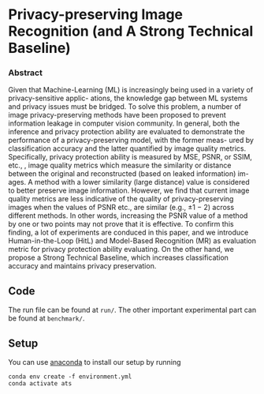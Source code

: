 # Privacy-preserving Image Recognition (and A Strong Technical Baseline)
<!-- 
This repository is an implementation of the privacy-preserving algorithm discussed in
```
Privacy-preserving Collaborative Learning with Automatic Transformation Search
```
which can be found at https://arxiv.org/abs/2011.12505
<p align="center">
    <img src="assets/framework.png" width="80%" />
</p> -->


### Abstract
Given that Machine-Learning (ML) is increasingly being used in a variety of privacy-sensitive applic- ations, the knowledge gap between ML systems and privacy issues must be bridged. To solve this problem, a number of image privacy-preserving methods have been proposed to prevent information leakage in computer vision community. In general, both the inference and privacy protection ability are evaluated to demonstrate the performance of a privacy-preserving model, with the former meas- ured by classification accuracy and the latter quantified by image quality metrics. Specifically, privacy protection ability is measured by MSE, PSNR, or SSIM, etc., , image quality metrics which measure the similarity or distance between the original and reconstructed (based on leaked information) im- ages. A method with a lower similarity (large distance) value is considered to better preserve image information. However, we find that current image quality metrics are less indicative of the quality of privacy-preserving images when the values of PSNR etc., are similar (e.g., ±1 − 2) across different methods. In other words, increasing the PSNR value of a method by one or two points may not prove that it is effective. To confirm this finding, a lot of experiments are conduced in this paper, and we introduce Human-in-the-Loop (HitL) and Model-Based Recognition (MR) as evaluation metric for privacy protection ability evaluating. On the other hand, we propose a Strong Technical Baseline, which increases classification accuracy and maintains privacy preservation.

## Code
The run file can be found at ```run/```. The other important experimental part can be found at ```benchmark/```.

## Setup
You can use [anaconda](https://www.anaconda.com/distribution/) to install our setup by running
```
conda env create -f environment.yml
conda activate ats
```
